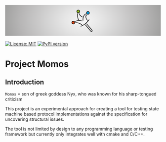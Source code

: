 <p align="center" style="">
    <img src="./doc/momos_header.svg"/>
</p>

[![License: MIT](https://img.shields.io/badge/License-MIT-yellow.svg)](https://opensource.org/licenses/MIT)
[![PyPI version](https://badge.fury.io/py/momos.svg)](https://badge.fury.io/py/momos)

# Project Momos

## Introduction

`Momos` = son of greek goddess Nyx, who was known for his sharp-tongued criticism

This project is an experimental approach for creating a tool for testing state machine based protocol implementations against the specification for uncovering structural issues.

The tool is not limited by design to any programming language or testing framework but currently only integrates well with cmake and C/C++.
